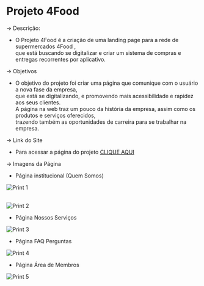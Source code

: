 # **Projeto 4Food**

-> Descrição:

* O Projeto 4Food é a criação de uma landing page para a rede de supermercados 4Food , <br> 
que está buscando se digitalizar e criar um sistema de compras e entregas recorrentes por aplicativo. 


-> Objetivos

* O objetivo do projeto foi criar uma página que comunique com o usuário a nova fase da empresa, <br>
que está se digitalizando, e promovendo mais acessibilidade e rapidez aos seus clientes. <br>
A página na web traz um pouco da história da empresa, assim como os produtos e serviços oferecidos, <br>
trazendo também as oportunidades de carreira para se trabalhar na empresa.

-> Link do Site

* Para acessar a página do projeto [CLIQUE AQUI](worthless-hat.surge.sh)


-> Imagens da Página

* Página institucional (Quem Somos)

![Print 1](https://user-images.githubusercontent.com/86810734/132139668-967b7ba7-4a8d-47bd-a246-26fd19f07703.png)

<br>![Print 2](https://user-images.githubusercontent.com/86810734/132139673-6bc27717-5651-45b1-9b48-410e2067c3e4.png)




* Página Nossos Serviços

![Print 3](https://user-images.githubusercontent.com/86810734/132139677-769e5666-a585-4018-8737-f6add3a5f73a.png)

* Página FAQ Perguntas

![Print 4](https://user-images.githubusercontent.com/86810734/132139679-7d2c0371-957f-47c6-8409-fe8db878bef7.png)

* Página Área de Membros

![Print 5](https://user-images.githubusercontent.com/86810734/132139682-d2347497-05f2-488d-9984-43b8876178aa.png)





